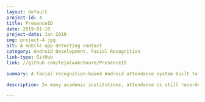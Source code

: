 ```yaml
---
layout: default
project-id: 4
title: PresenceID
date: 2019-01-10
project-date: Jan 2019
img: project-4.jpg
alt: A mobile app detecting contact
category: Android Development, Facial Recognition
link-type: GitHub
link: //github.com/tejalwakchoure/PresenceID

summary: A facial recognition-based Android attendance system built to improve transparency that recognises facial features with 98% accuracy, trained on a high-density database with 1000+ images.

description: In many academic institutions, attendance is still recorded manually. This is a time-consuming practice subject to considerable amounts of fraudulence. We created a facial recognition-based attendance system in order to tackle these issues thereby improving transparency in student-teacher interaction, reducing instances of bias, and raising overall administrative efficiency. <br /> <br /> The system was deployed as an Android app that automatically records student attendance based on input by the students and teachers. Wee built a transfer learning model using OpenCV for face detection and TensorFlow for face recognition. We created the interface in Java/XML with comprehensive landings for students and teachers including provisions for courses, grading, dashboards, and registration services for effortless daily interaction.

---
```

